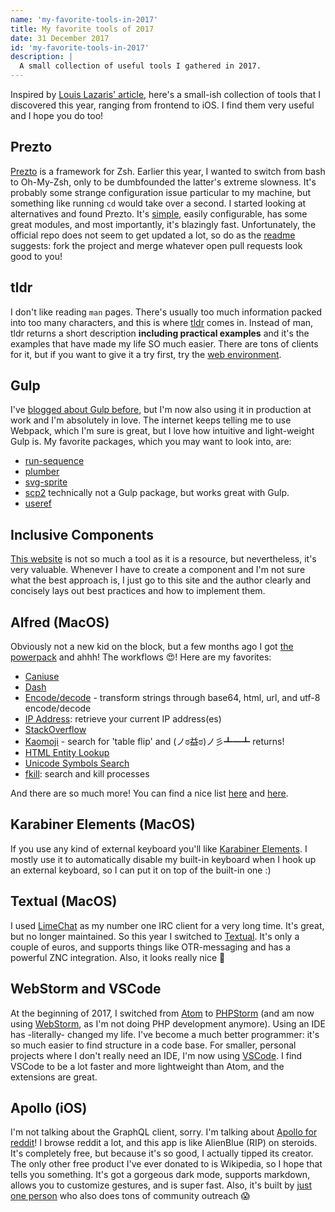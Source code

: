 ```yaml
---
name: 'my-favorite-tools-in-2017'
title: My favorite tools of 2017
date: 31 December 2017
id: 'my-favorite-tools-in-2017'
description: |
  A small collection of useful tools I gathered in 2017.
---
```


Inspired by [Louis Lazaris' article](https://css-tricks.com/front-end-tools-favorite-finds-2017/), here's a small-ish collection of tools that I discovered this year, ranging from frontend to iOS. I find them very useful and I hope you do too!

## Prezto
[Prezto](https://github.com/sorin-ionescu/prezto) is a framework for Zsh. Earlier this year, I wanted to switch from bash to Oh-My-Zsh, only to be dumbfounded the latter's extreme slowness. It's probably some strange configuration issue particular to my machine, but something like running `cd` would take over a second. I started looking at alternatives and found Prezto. It's [simple](https://github.com/robbyrussell/oh-my-zsh/issues/377), easily configurable, has some great modules, and most importantly, it's blazingly fast. Unfortunately, the official repo does not seem to get updated a lot, so do as the [readme](https://github.com/sorin-ionescu/prezto#customization) suggests: fork the project and merge whatever open pull requests look good to you!

## tldr
I don't like reading `man` pages. There's usually too much information packed into too many characters, and this is where [tldr](https://github.com/tldr-pages/tldr) comes in. Instead of man, tldr returns a short description **including practical examples** and it's the examples that have made my life SO much easier. There are tons of clients for it, but if you want to give it a try first, try the [web environment](https://tldr.ostera.io).

## Gulp
I've [blogged about Gulp before](https://nienkedekker.com/blog/how-im-using-gulp-to-maintain-my-website), but I'm now also using it in production at work and I'm absolutely in love. The internet keeps telling me to use Webpack, which I'm sure is great, but I love how intuitive and light-weight Gulp is. My favorite packages, which you may want to look into, are:
- [run-sequence](https://www.npmjs.com/package/run-sequence)
- [plumber](gulp-plumber)
- [svg-sprite](https://www.npmjs.com/package/gulp-svg-sprite)
- [scp2](https://www.npmjs.com/package/scp2) technically not a Gulp package, but works great with Gulp.
- [useref](https://www.npmjs.com/package/gulp-useref)

## Inclusive Components
[This website](https://inclusive-components.design/) is not so much a tool as it is a resource, but nevertheless, it's very valuable. Whenever I have to create a component and I'm not sure what the best approach is, I just go to this site and the author clearly and concisely lays out best practices and how to implement them.

## Alfred (MacOS)
Obviously not a new kid on the block, but a few months ago I got [the powerpack](https://www.alfredapp.com/powerpack/buy/) and ahhh! The workflows 😍! Here are my favorites:
- [Caniuse](https://github.com/willfarrell/alfred-caniuse-workflow)
- [Dash](https://kapeli.com/dash)
- [Encode/decode](https://github.com/willfarrell/alfred-encode-decode-workflow) - transform strings through base64, html, url, and utf-8 encode/decode
- [IP Address](http://dferg.us/ip-address-workflow/): retrieve your current IP address(es)
- [StackOverflow](https://github.com/deanishe/alfred-stackoverflow)
- [Kaomoji](https://github.com/vinkla/alfred-kaomoji) - search for 'table flip' and (ノ⁠ಠ⁠益⁠ಠ)⁠ノ⁠彡⁠┻━┻ returns!
- [HTML Entity Lookup](https://github.com/ajgon/alfred2-html-entity-lookup)
- [Unicode Symbols Search](https://github.com/bevesce/unicode-symbols-search)
- [fkill](https://github.com/SamVerschueren/alfred-fkill): search and kill processes

And there are so much more! You can find a nice list [here](https://github.com/derimagia/awesome-alfred-workflows) and [here](https://github.com/zenorocha/alfred-workflows).

## Karabiner Elements (MacOS)
If you use any kind of external keyboard you'll like [Karabiner Elements](https://github.com/tekezo/Karabiner-Elements). I mostly use it to automatically disable my built-in keyboard when I hook up an external keyboard, so I can put it on top of the built-in one :)

## Textual (MacOS)
I used [LimeChat](http://limechat.net/mac/) as my number one IRC client for a very long time. It's great, but no longer maintained. So this  year I switched to [Textual](https://www.codeux.com/textual/). It's only a couple of euros, and supports things like OTR-messaging and has a powerful ZNC integration. Also, it looks really nice 🤗

## WebStorm and VSCode
At the beginning of 2017, I switched from [Atom](https://atom.io/) to [PHPStorm](https://www.jetbrains.com/phpstorm/) (and am now using [WebStorm](https://www.jetbrains.com/webstorm/), as I'm not doing PHP development anymore). Using an IDE has -literally- changed my life. I've become a much better programmer: it's so much easier to find structure in a code base. For smaller, personal projects where I don't really need an IDE, I'm now using [VSCode](https://code.visualstudio.com/). I find VSCode to be a lot faster and more lightweight than Atom, and the extensions are great.

## Apollo (iOS)
I'm not talking about the GraphQL client, sorry. I'm talking about [Apollo for reddit](https://apolloapp.io/)! I browse reddit a lot, and this app is like AlienBlue (RIP) on steroids. It's completely free, but because it's so good, I actually tipped its creator. The only other free product I've ever donated to is Wikipedia, so I hope that tells you something. It's got a gorgeous dark mode, supports markdown, allows you to customize gestures, and is super fast. Also, it's built by [just one person](https://twitter.com/ChristianSelig) who also does tons of community outreach 😱
